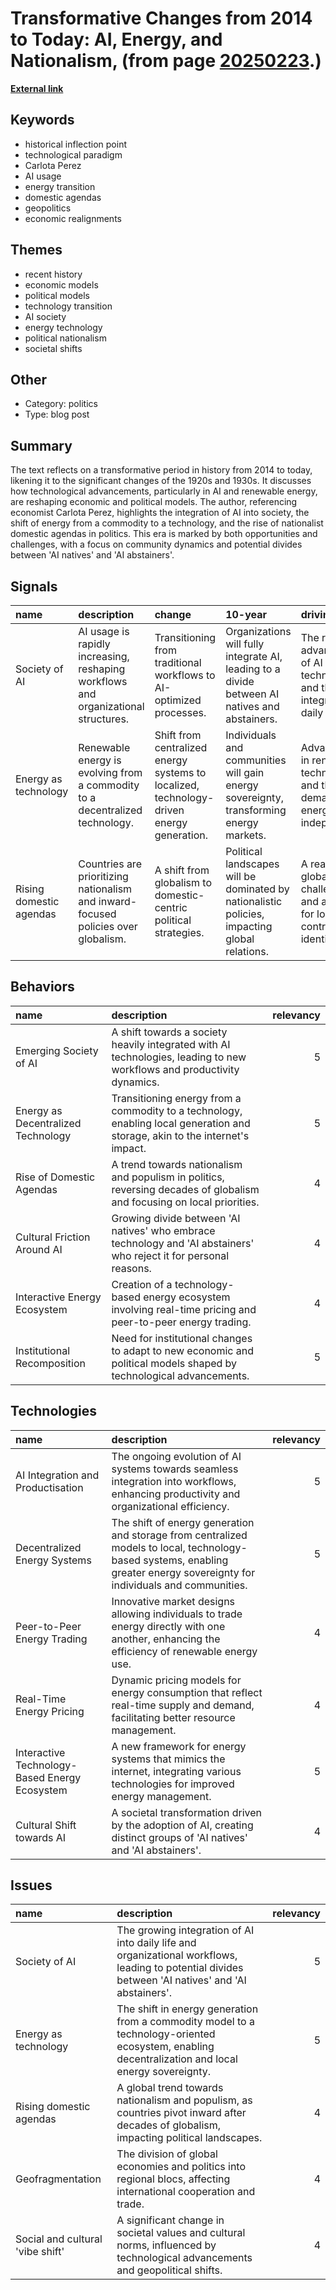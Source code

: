 # __Transformative Changes from 2014 to Today: AI, Energy, and Nationalism__, (from page [20250223](https://kghosh.substack.com/p/20250223).)

__[External link](https://www.exponentialview.co/p/the-forces-of-the-next-five-years)__



## Keywords

* historical inflection point
* technological paradigm
* Carlota Perez
* AI usage
* energy transition
* domestic agendas
* geopolitics
* economic realignments

## Themes

* recent history
* economic models
* political models
* technology transition
* AI society
* energy technology
* political nationalism
* societal shifts

## Other

* Category: politics
* Type: blog post

## Summary

The text reflects on a transformative period in history from 2014 to today, likening it to the significant changes of the 1920s and 1930s. It discusses how technological advancements, particularly in AI and renewable energy, are reshaping economic and political models. The author, referencing economist Carlota Perez, highlights the integration of AI into society, the shift of energy from a commodity to a technology, and the rise of nationalist domestic agendas in politics. This era is marked by both opportunities and challenges, with a focus on community dynamics and potential divides between 'AI natives' and 'AI abstainers'.

## Signals

| name                    | description                                                                        | change                                                                                   | 10-year                                                                                       | driving-force                                                                         |   relevancy |
|:------------------------|:-----------------------------------------------------------------------------------|:-----------------------------------------------------------------------------------------|:----------------------------------------------------------------------------------------------|:--------------------------------------------------------------------------------------|------------:|
| Society of AI           | AI usage is rapidly increasing, reshaping workflows and organizational structures. | Transitioning from traditional workflows to AI-optimized processes.                      | Organizations will fully integrate AI, leading to a divide between AI natives and abstainers. | The relentless advancement of AI technologies and their integration into daily tasks. |           5 |
| Energy as technology    | Renewable energy is evolving from a commodity to a decentralized technology.       | Shift from centralized energy systems to localized, technology-driven energy generation. | Individuals and communities will gain energy sovereignty, transforming energy markets.        | Advancements in renewable technologies and the demand for energy independence.        |           5 |
| Rising domestic agendas | Countries are prioritizing nationalism and inward-focused policies over globalism. | A shift from globalism to domestic-centric political strategies.                         | Political landscapes will be dominated by nationalistic policies, impacting global relations. | A reaction to global challenges and a desire for local control and identity.          |           4 |

## Behaviors

| name                               | description                                                                                                                  |   relevancy |
|:-----------------------------------|:-----------------------------------------------------------------------------------------------------------------------------|------------:|
| Emerging Society of AI             | A shift towards a society heavily integrated with AI technologies, leading to new workflows and productivity dynamics.       |           5 |
| Energy as Decentralized Technology | Transitioning energy from a commodity to a technology, enabling local generation and storage, akin to the internet's impact. |           5 |
| Rise of Domestic Agendas           | A trend towards nationalism and populism in politics, reversing decades of globalism and focusing on local priorities.       |           4 |
| Cultural Friction Around AI        | Growing divide between 'AI natives' who embrace technology and 'AI abstainers' who reject it for personal reasons.           |           4 |
| Interactive Energy Ecosystem       | Creation of a technology-based energy ecosystem involving real-time pricing and peer-to-peer energy trading.                 |           4 |
| Institutional Recomposition        | Need for institutional changes to adapt to new economic and political models shaped by technological advancements.           |           5 |

## Technologies

| name                                          | description                                                                                                                                                                 |   relevancy |
|:----------------------------------------------|:----------------------------------------------------------------------------------------------------------------------------------------------------------------------------|------------:|
| AI Integration and Productisation             | The ongoing evolution of AI systems towards seamless integration into workflows, enhancing productivity and organizational efficiency.                                      |           5 |
| Decentralized Energy Systems                  | The shift of energy generation and storage from centralized models to local, technology-based systems, enabling greater energy sovereignty for individuals and communities. |           5 |
| Peer-to-Peer Energy Trading                   | Innovative market designs allowing individuals to trade energy directly with one another, enhancing the efficiency of renewable energy use.                                 |           4 |
| Real-Time Energy Pricing                      | Dynamic pricing models for energy consumption that reflect real-time supply and demand, facilitating better resource management.                                            |           4 |
| Interactive Technology-Based Energy Ecosystem | A new framework for energy systems that mimics the internet, integrating various technologies for improved energy management.                                               |           5 |
| Cultural Shift towards AI                     | A societal transformation driven by the adoption of AI, creating distinct groups of 'AI natives' and 'AI abstainers'.                                                       |           4 |

## Issues

| name                             | description                                                                                                                                        |   relevancy |
|:---------------------------------|:---------------------------------------------------------------------------------------------------------------------------------------------------|------------:|
| Society of AI                    | The growing integration of AI into daily life and organizational workflows, leading to potential divides between 'AI natives' and 'AI abstainers'. |           5 |
| Energy as technology             | The shift in energy generation from a commodity model to a technology-oriented ecosystem, enabling decentralization and local energy sovereignty.  |           5 |
| Rising domestic agendas          | A global trend towards nationalism and populism, as countries pivot inward after decades of globalism, impacting political landscapes.             |           4 |
| Geofragmentation                 | The division of global economies and politics into regional blocs, affecting international cooperation and trade.                                  |           4 |
| Social and cultural 'vibe shift' | A significant change in societal values and cultural norms, influenced by technological advancements and geopolitical shifts.                      |           4 |